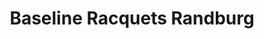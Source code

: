 ---
title: "Baseline Racquets Randburg"
url: /johannesburg/baseline-racquets-randburg/
shop: Sport
---